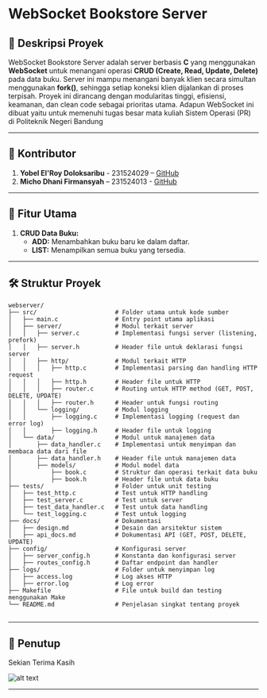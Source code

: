 # WebSocket Bookstore Server

## 🎯 **Deskripsi Proyek**  
WebSocket Bookstore Server adalah server berbasis **C** yang menggunakan **WebSocket** untuk menangani operasi **CRUD (Create, Read, Update, Delete)** pada data buku. Server ini mampu menangani banyak klien secara simultan menggunakan **fork()**, sehingga setiap koneksi klien dijalankan di proses terpisah. Proyek ini dirancang dengan modularitas tinggi, efisiensi, keamanan, dan clean code sebagai prioritas utama. Adapun WebSocket ini dibuat yaitu untuk memenuhi tugas besar mata kuliah Sistem Operasi (PR) di Politeknik Negeri Bandung

---

## 👥 **Kontributor**  
1. **Yobel El'Roy Doloksaribu** - 231524029 – [GitHub](https://github.com/k31p)  
2. **Micho Dhani Firmansyah** – 231524013 - [GitHub](https://github.com/michdf)

---

## 🚀 **Fitur Utama**  
1. **CRUD Data Buku:**
   - **ADD:** Menambahkan buku baru ke dalam daftar.
   - **LIST:** Menampilkan semua buku yang tersedia.

---

## 🛠️ **Struktur Proyek**  
```
webserver/
├── src/                      # Folder utama untuk kode sumber
│   ├── main.c                # Entry point utama aplikasi
│   ├── server/               # Modul terkait server
│   │   ├── server.c          # Implementasi fungsi server (listening, prefork)
│   │   ├── server.h          # Header file untuk deklarasi fungsi server
│   │   ├── http/             # Modul terkait HTTP
│   │   │   ├── http.c        # Implementasi parsing dan handling HTTP request
│   │   │   ├── http.h        # Header file untuk HTTP
│   │   │   ├── router.c      # Routing untuk HTTP method (GET, POST, DELETE, UPDATE)
│   │   │   ├── router.h      # Header untuk fungsi routing
│   │   └── logging/          # Modul logging
│   │       ├── logging.c     # Implementasi logging (request dan error log)
│   │       ├── logging.h     # Header file untuk logging
│   └── data/                 # Modul untuk manajemen data
│       ├── data_handler.c    # Implementasi untuk menyimpan dan membaca data dari file
│       ├── data_handler.h    # Header file untuk manajemen data
│       ├── models/           # Modul model data
│           ├── book.c        # Struktur dan operasi terkait data buku
│           ├── book.h        # Header file untuk data buku
├── tests/                    # Folder untuk unit testing
│   ├── test_http.c           # Test untuk HTTP handling
│   ├── test_server.c         # Test untuk server
│   ├── test_data_handler.c   # Test untuk data handling
│   └── test_logging.c        # Test untuk logging
├── docs/                     # Dokumentasi
│   ├── design.md             # Desain dan arsitektur sistem
│   ├── api_docs.md           # Dokumentasi API (GET, POST, DELETE, UPDATE)
├── config/                   # Konfigurasi server
│   ├── server_config.h       # Konstanta dan konfigurasi server
│   ├── routes_config.h       # Daftar endpoint dan handler
├── logs/                     # Folder untuk menyimpan log
│   ├── access.log            # Log akses HTTP
│   ├── error.log             # Log error
├── Makefile                  # File untuk build dan testing menggunakan Make
└── README.md                 # Penjelasan singkat tentang proyek
          
```

---

## 🤝 **Penutup**  
Sekian Terima Kasih 

![alt text](https://media1.tenor.com/m/zZBeekcxu_EAAAAd/cat-silly.gif)

---